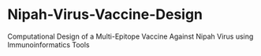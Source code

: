 # Nipah-Virus-Vaccine-Design
Computational Design of a Multi-Epitope Vaccine Against Nipah Virus using Immunoinformatics Tools
